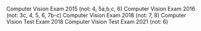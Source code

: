 Computer Vision Exam 2015 (not: 4, 5a,b,c, 6)
Computer Vision Exam 2016 (not: 3c, 4, 5, 6, 7b-c)
Computer Vision Exam 2018 (not: 7, 8)
Computer Vision Test Exam 2018
Computer Vision Test Exam 2021 (not: 6)
